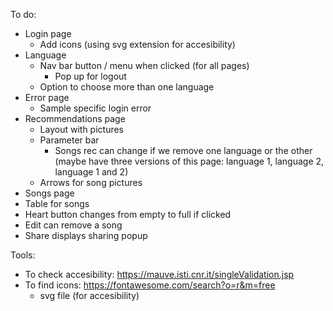 To do:
* Login page
  * Add icons (using svg extension for accesibility)
* Language
  * Nav bar button / menu when clicked (for all pages)
    * Pop up for logout
  * Option to choose more than one language
* Error page
  * Sample specific login error
* Recommendations page
  * Layout with pictures
  * Parameter bar
    * Songs rec can change if we remove one language or the other (maybe have three versions of this page: language 1, language 2, language 1 and 2)
  * Arrows for song pictures
 * Songs page
  * Table for songs
  * Heart button changes from empty to full if clicked
  * Edit can remove a song
  * Share displays sharing popup
  
Tools:
* To check accesibility: https://mauve.isti.cnr.it/singleValidation.jsp
* To find icons: https://fontawesome.com/search?o=r&m=free
  * svg file (for accesibility)
  
  
